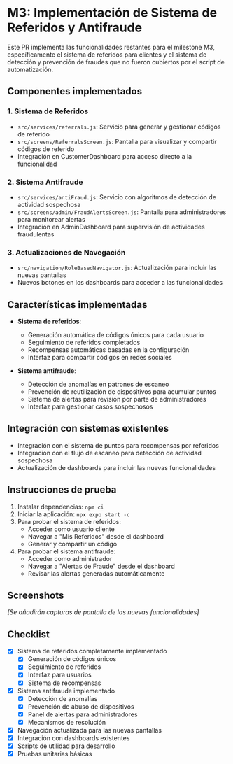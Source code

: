 # M3: Implementación de Sistema de Referidos y Antifraude

Este PR implementa las funcionalidades restantes para el milestone M3, específicamente el sistema de referidos para clientes y el sistema de detección y prevención de fraudes que no fueron cubiertos por el script de automatización.

## Componentes implementados

### 1. Sistema de Referidos
- `src/services/referrals.js`: Servicio para generar y gestionar códigos de referido
- `src/screens/ReferralsScreen.js`: Pantalla para visualizar y compartir códigos de referido
- Integración en CustomerDashboard para acceso directo a la funcionalidad

### 2. Sistema Antifraude
- `src/services/antiFraud.js`: Servicio con algoritmos de detección de actividad sospechosa
- `src/screens/admin/FraudAlertsScreen.js`: Pantalla para administradores para monitorear alertas
- Integración en AdminDashboard para supervisión de actividades fraudulentas

### 3. Actualizaciones de Navegación
- `src/navigation/RoleBasedNavigator.js`: Actualización para incluir las nuevas pantallas
- Nuevos botones en los dashboards para acceder a las funcionalidades

## Características implementadas
- **Sistema de referidos**: 
  - Generación automática de códigos únicos para cada usuario
  - Seguimiento de referidos completados
  - Recompensas automáticas basadas en la configuración
  - Interfaz para compartir códigos en redes sociales
  
- **Sistema antifraude**:
  - Detección de anomalías en patrones de escaneo
  - Prevención de reutilización de dispositivos para acumular puntos
  - Sistema de alertas para revisión por parte de administradores
  - Interfaz para gestionar casos sospechosos

## Integración con sistemas existentes
- Integración con el sistema de puntos para recompensas por referidos
- Integración con el flujo de escaneo para detección de actividad sospechosa
- Actualización de dashboards para incluir las nuevas funcionalidades

## Instrucciones de prueba
1. Instalar dependencias: `npm ci`
2. Iniciar la aplicación: `npx expo start -c`
3. Para probar el sistema de referidos:
   - Acceder como usuario cliente
   - Navegar a "Mis Referidos" desde el dashboard
   - Generar y compartir un código
4. Para probar el sistema antifraude:
   - Acceder como administrador
   - Navegar a "Alertas de Fraude" desde el dashboard
   - Revisar las alertas generadas automáticamente

## Screenshots
*[Se añadirán capturas de pantalla de las nuevas funcionalidades]*

## Checklist
- [x] Sistema de referidos completamente implementado
  - [x] Generación de códigos únicos
  - [x] Seguimiento de referidos
  - [x] Interfaz para usuarios
  - [x] Sistema de recompensas
- [x] Sistema antifraude implementado
  - [x] Detección de anomalías
  - [x] Prevención de abuso de dispositivos
  - [x] Panel de alertas para administradores
  - [x] Mecanismos de resolución
- [x] Navegación actualizada para las nuevas pantallas
- [x] Integración con dashboards existentes
- [x] Scripts de utilidad para desarrollo
- [x] Pruebas unitarias básicas
